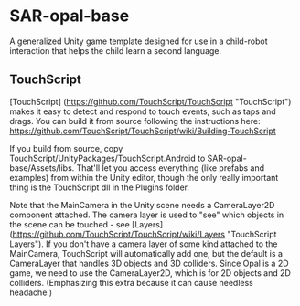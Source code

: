 # SAR-opal-base
A generalized Unity game template designed for use in a child-robot interaction that helps the child learn a second language.


## TouchScript
[TouchScript] (https://github.com/TouchScript/TouchScript "TouchScript") makes it easy to detect and respond to touch events, such as taps and drags. You can build it from source following the instructions here: https://github.com/TouchScript/TouchScript/wiki/Building-TouchScript

If you build from source, copy TouchScript/UnityPackages/TouchScript.Android to SAR-opal-base/Assets/libs. That'll let you access everything (like prefabs and examples) from within the Unity editor, though the only really important thing is the TouchScript dll in the Plugins folder.

Note that the MainCamera in the Unity scene needs a CameraLayer2D component attached. The camera layer is used to "see" which objects in the scene can be touched - see [Layers] (https://github.com/TouchScript/TouchScript/wiki/Layers "TouchScript Layers"). If you don't have a camera layer of some kind attached to the MainCamera, TouchScript will automatically add one, but the default is a CameraLayer that handles 3D objects and 3D colliders. Since Opal is a 2D game, we need to use the CameraLayer2D, which is for 2D objects and 2D colliders. (Emphasizing this extra because it can cause needless headache.)



